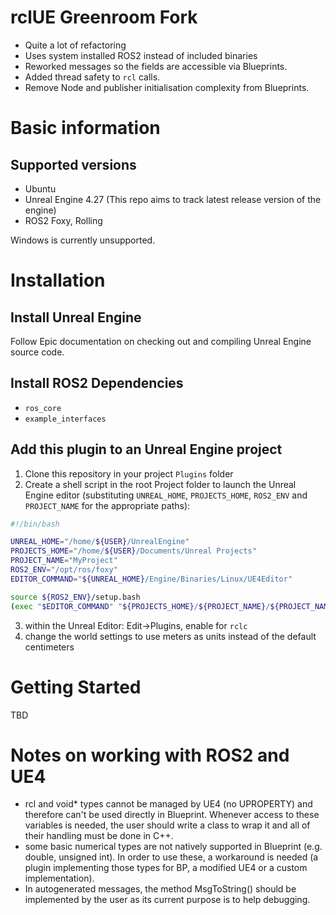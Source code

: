 # rclUE Greenroom Fork

- Quite a lot of refactoring
- Uses system installed ROS2 instead of included binaries
- Reworked messages so the fields are accessible via Blueprints.
- Added thread safety to `rcl` calls.
- Remove Node and publisher initialisation complexity from Blueprints.


# Basic information
## Supported versions
- Ubuntu
- Unreal Engine 4.27 (This repo aims to track latest release version of the engine)
- ROS2 Foxy, Rolling

Windows is currently unsupported.


# Installation

## Install Unreal Engine
Follow Epic documentation on checking out and compiling Unreal Engine source code. 

## Install ROS2 Dependencies

- `ros_core`
- `example_interfaces`

## Add this plugin to an Unreal Engine project
1. Clone this repository in your project `Plugins` folder
2. Create a shell script in the root Project folder to launch the Unreal Engine editor (substituting `UNREAL_HOME`, `PROJECTS_HOME`, `ROS2_ENV` and `PROJECT_NAME` for the appropriate paths):

```bash
#!/bin/bash

UNREAL_HOME="/home/${USER}/UnrealEngine"
PROJECTS_HOME="/home/${USER}/Documents/Unreal Projects"
PROJECT_NAME="MyProject"
ROS2_ENV="/opt/ros/foxy"
EDITOR_COMMAND="${UNREAL_HOME}/Engine/Binaries/Linux/UE4Editor"

source ${ROS2_ENV}/setup.bash
(exec "$EDITOR_COMMAND" "${PROJECTS_HOME}/${PROJECT_NAME}/${PROJECT_NAME}.uproject")
```

3. within the Unreal Editor: Edit->Plugins, enable for `rclc`
4. change the world settings to use meters as units instead of the default centimeters


# Getting Started
TBD

# Notes on working with ROS2 and UE4
- rcl and void* types cannot be managed by UE4 (no UPROPERTY) and therefore can't be used directly in Blueprint. Whenever access to these variables is needed, the user should write a class to wrap it and all of their handling must be done in C++.
- some basic numerical types are not natively supported in Blueprint (e.g. double, unsigned int). In order to use these, a workaround is needed (a plugin implementing those types for BP, a modified UE4 or a custom implementation).
- In autogenerated messages, the method MsgToString() should be implemented by the user as its current purpose is to help debugging.
